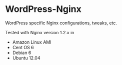 WordPress-Nginx
===============

WordPress specific Nginx configurations, tweaks, etc.

Tested with Nginx version 1.2.x in
+ Amazon Linux AMI
+ Cent OS 6
+ Debian 6
+ Ubuntu 12.04
